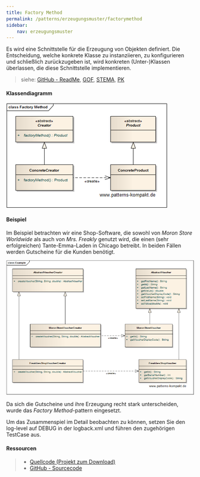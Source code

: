 ```yaml
---
title: Factory Method
permalink: /patterns/erzeugungsmuster/factorymethod
sidebar:
    nav: erzeugungsmuster
---
```



Es wird eine Schnittstelle für die Erzeugung von Objekten definiert. Die Entscheidung, welche konkrete Klasse zu instanziieren, zu konfigurieren und schließlich zurückzugeben ist, wird konkreten (Unter-)Klassen überlassen, die diese Schnittstelle implementieren.

> siehe: [GitHub - ReadMe](https://github.com/KarlEilebrecht/patterns-kompakt-code/blob/main/src/test/java/de/calamanari/pk/factorymethod/README.md), [GOF](/literature#gof), [STEMA](/literature#stema), [PK](/literature#pk)

#### Klassendiagramm

![](/images/patterns/factorymethod/factory_method_cn.png)

#### Beispiel

Im Beispiel betrachten wir eine Shop-Software, die sowohl von *Moron Store Worldwide* als auch von *Mrs. Freakly* genutzt wird, die einen (sehr erfolgreichen) Tante-Emma-Laden in Chicago betreibt.
In beiden Fällen werden Gutscheine für die Kunden benötigt.

![](/images/patterns/factorymethod/factory_method_cx.png)

Da sich die Gutscheine und ihre Erzeugung recht stark unterscheiden, wurde das *Factory Method*-pattern eingesetzt.

Um das Zusammenspiel im Detail beobachten zu können, setzen Sie den log-level auf DEBUG in der logback.xml und führen den zugehörigen TestCase aus.

#### Ressourcen

> * [Quellcode (Projekt zum Download)](/patterns#codebeispiele)
> * [GitHub - Sourcecode](https://github.com/KarlEilebrecht/patterns-kompakt-code/tree/main/src/main/java/de/calamanari/pk/factorymethod)
